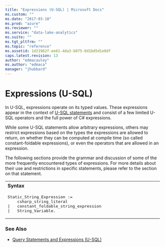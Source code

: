 ```yaml
---
title: "Expressions (U-SQL) | Microsoft Docs"
ms.custom: ""
ms.date: "2017-03-10"
ms.prod: "azure"
ms.reviewer: ""
ms.service: "data-lake-analytics"
ms.suite: ""
ms.tgt_pltfrm: ""
ms.topic: "reference"
ms.assetid: 1d21962f-ee61-4da3-b075-8d1bd5d1e8df
caps.latest.revision: 13
author: "edmacauley"
ms.author: "edmaca"
manager: "jhubbard"
---
```

# Expressions (U-SQL)
In U-SQL, expressions operate on its typed values. These expressions appear in the context of [U-SQL statements](query-statements-and-expressions-u-sql.md) and consist of a few limited U-SQL operators and the full power of C# expressions.  

While some U-SQL statements allow arbitrary expressions, others may restrict expressions based on the types the expressions are allowed to return, on whether they can be computed at compile time (so called constant-foldable expressions), or even the operators that are allowed in an expression.  
   
The following sections provide the grammar and discussion of some of the more frequently encountered types of expressions. For more details about their use and restrictions in specific statements, please refer to the section on that statement.  
  
<table><th align="left">Syntax</th><tr><td><pre>
Static_String_Expression :=                                                                              
    csharp_string_literal   
|   constant_foldable_string_expression   
|   String_Variable.
</pre></td></tr></table>
  
 

### See Also
* [Query Statements and Expressions (U-SQL)](query-statements-and-expressions-u-sql.md) 
